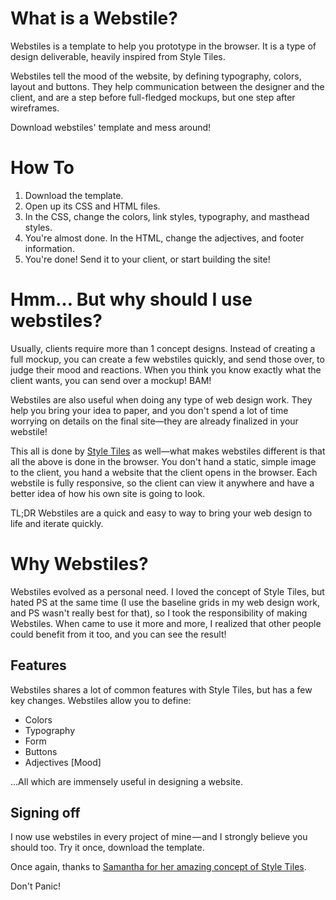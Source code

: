 # What is a Webstile?

Webstiles is a template to help you prototype in the browser. It is a type of design deliverable, heavily inspired from Style Tiles.

Webstiles tell the mood of the website, by defining typography, colors, layout and buttons. They help communication between the designer and the client, and are a step before full-fledged mockups, but one step after wireframes.

Download webstiles' template and mess around!

# How To

1. Download the template.
2. Open up its CSS and HTML files.
3. In the CSS, change the colors, link styles, typography, and masthead styles.
4. You're almost done. In the HTML, change the adjectives, and footer information.
5. You're done! Send it to your client, or start building the site!

# Hmm… But why should I use webstiles?

Usually, clients require more than 1 concept designs. Instead of creating a full mockup, you can create a few webstiles quickly, and send those over, to judge their mood and reactions. When you think you know exactly what the client wants, you can send over a mockup! BAM!

Webstiles are also useful when doing any type of web design work. They help you bring your idea to paper, and you don't spend a lot of time worrying on details on the final site&mdash;they are already finalized in your webstile!

This all is done by [Style Tiles](http://styletil.es) as well&mdash;what makes webstiles different is that all the above is done in the browser. You don't hand a static, simple image to the client, you hand a website that the client opens in the browser. Each webstile is fully responsive, so the client can view it anywhere and have a better idea of how his own site is going to look.

TL;DR Webstiles are a quick and easy to way to bring your web design to life and iterate quickly.

# Why Webstiles?

Webstiles evolved as a personal need. I loved the concept of Style Tiles, but hated PS at the same time (I use the baseline grids in my web design work, and PS wasn't really best for that), so I took the responsibility of making Webstiles. When came to use it more and more, I realized that other people could benefit from it too, and you can see the result!

## Features

Webstiles shares a lot of common features with Style Tiles, but has a few key changes. Webstiles allow you to define:

* Colors
* Typography
* Form
* Buttons
* Adjectives [Mood]

&hellip;All which are immensely useful in designing a website.

## Signing off

I now use webstiles in every project of mine — and I strongly believe you should too. Try it once, download the template. 

Once again, thanks to [Samantha for her amazing concept of Style Tiles](http://styletil.es/).

Don't Panic!